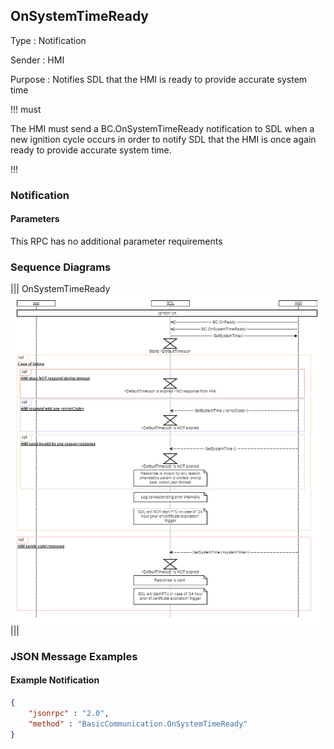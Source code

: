 ## OnSystemTimeReady

Type
: Notification

Sender
: HMI

Purpose
: Notifies SDL that the HMI is ready to provide accurate system time

!!! must

The HMI must send a BC.OnSystemTimeReady notification to SDL when a new ignition cycle occurs in order to notify SDL that the HMI is once again ready to provide accurate system time.

!!!

### Notification

#### Parameters

This RPC has no additional parameter requirements

### Sequence Diagrams

|||
OnSystemTimeReady
![OnSystemTimeReady](./assets/OnSystemTimeReady_Ign_On.png)
|||

### JSON Message Examples

#### Example Notification

```json
{
	"jsonrpc" : "2.0",
	"method" : "BasicCommunication.OnSystemTimeReady"
}
```
